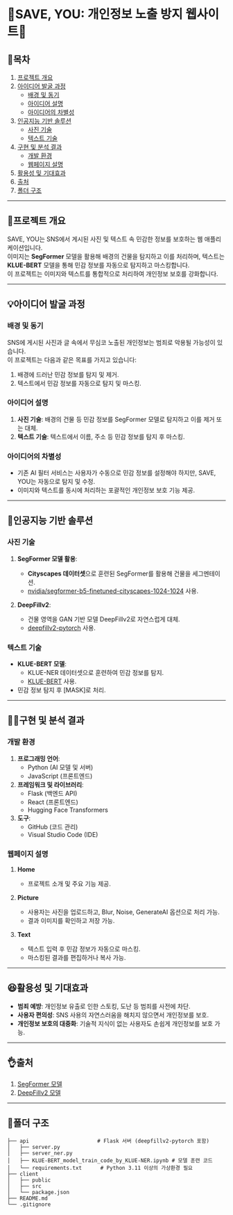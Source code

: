# 🌟SAVE, YOU: 개인정보 노출 방지 웹사이트🌟

## 📜목차
1. [프로젝트 개요](#프로젝트-개요)
2. [아이디어 발굴 과정](#아이디어-발굴-과정)
   - [배경 및 동기](#배경-및-동기)
   - [아이디어 설명](#아이디어-설명)
   - [아이디어의 차별성](#아이디어의-차별성)
3. [인공지능 기반 솔루션](#인공지능-기반-솔루션)
   - [사진 기술](#사진-기술)
   - [텍스트 기술](#텍스트-기술)
4. [구현 및 분석 결과](#구현-및-분석-결과)
   - [개발 환경](#개발-환경)
   - [웹페이지 설명](#웹페이지-설명)
5. [활용성 및 기대효과](#활용성-및-기대효과)
6. [출처](#출처)
7. [폴더 구조](#폴더-구조)

---

## 💫프로젝트 개요
SAVE, YOU는 SNS에서 게시된 사진 및 텍스트 속 민감한 정보를 보호하는 웹 애플리케이션입니다.  
이미지는 **SegFormer** 모델을 활용해 배경의 건물을 탐지하고 이를 처리하며, 텍스트는 **KLUE-BERT** 모델을 통해 민감 정보를 자동으로 탐지하고 마스킹합니다.  
이 프로젝트는 이미지와 텍스트를 통합적으로 처리하여 개인정보 보호를 강화합니다.

---

## 💡아이디어 발굴 과정

### 배경 및 동기
SNS에 게시된 사진과 글 속에서 무심코 노출된 개인정보는 범죄로 악용될 가능성이 있습니다.   
이 프로젝트는 다음과 같은 목표를 가지고 있습니다:
1. 배경에 드러난 민감 정보를 탐지 및 제거.
2. 텍스트에서 민감 정보를 자동으로 탐지 및 마스킹.

### 아이디어 설명
1. **사진 기술**: 배경의 건물 등 민감 정보를 SegFormer 모델로 탐지하고 이를 제거 또는 대체.
2. **텍스트 기술**: 텍스트에서 이름, 주소 등 민감 정보를 탐지 후 마스킹.

### 아이디어의 차별성
- 기존 AI 필터 서비스는 사용자가 수동으로 민감 정보를 설정해야 하지만, SAVE, YOU는 자동으로 탐지 및 수정.
- 이미지와 텍스트를 동시에 처리하는 포괄적인 개인정보 보호 기능 제공.

---

## 🤖인공지능 기반 솔루션

### 사진 기술
1. **SegFormer 모델 활용**:
   - **Cityscapes 데이터셋**으로 훈련된 SegFormer를 활용해 건물을 세그멘테이션.
   - [nvidia/segformer-b5-finetuned-cityscapes-1024-1024](https://huggingface.co/nvidia/segformer-b5-finetuned-cityscapes-1024-1024) 사용.

2. **DeepFillv2**:
   - 건물 영역을 GAN 기반 모델 DeepFillv2로 자연스럽게 대체.
   - [deepfillv2-pytorch](https://github.com/nipponjo/deepfillv2-pytorch) 사용.

### 텍스트 기술
- **KLUE-BERT 모델**:
   - KLUE-NER 데이터셋으로 훈련하여 민감 정보를 탐지.
   - [KLUE-BERT](https://huggingface.co/klue/bert-base) 사용.
- 민감 정보 탐지 후 [MASK]로 처리.

---

## 👩‍💻구현 및 분석 결과

### 개발 환경
1. **프로그래밍 언어**:
   - Python (AI 모델 및 서버)
   - JavaScript (프론트엔드)
2. **프레임워크 및 라이브러리**:
   - Flask (백엔드 API)
   - React (프론트엔드)
   - Hugging Face Transformers
3. **도구**:
   - GitHub (코드 관리)
   - Visual Studio Code (IDE)

### 웹페이지 설명
1. **Home**
   - 프로젝트 소개 및 주요 기능 제공.

2. **Picture**
   - 사용자는 사진을 업로드하고, Blur, Noise, GenerateAI 옵션으로 처리 가능.
   - 결과 이미지를 확인하고 저장 가능.

3. **Text**
   - 텍스트 입력 후 민감 정보가 자동으로 마스킹.
   - 마스킹된 결과를 편집하거나 복사 가능.

---

## 😆활용성 및 기대효과
- **범죄 예방**: 개인정보 유출로 인한 스토킹, 도난 등 범죄를 사전에 차단.
- **사용자 편의성**: SNS 사용의 자연스러움을 해치지 않으면서 개인정보를 보호.
- **개인정보 보호의 대중화**: 기술적 지식이 없는 사용자도 손쉽게 개인정보를 보호 가능.

---

## 👌출처
1. [SegFormer 모델](https://huggingface.co/nvidia/segformer-b5-finetuned-cityscapes-1024-1024)
2. [DeepFillv2 모델](https://github.com/nipponjo/deepfillv2-pytorch)

---

## 📂폴더 구조
```plaintext
├── api                      # Flask 서버 (deepfillv2-pytorch 포함)
│   ├── server.py
│   ├── server_ner.py
│   ├── KLUE-BERT_model_train_code_by_KLUE-NER.ipynb # 모델 훈련 코드
│   └── requirements.txt      # Python 3.11 이상의 가상환경 필요
├── client
│   ├── public
│   ├── src
│   └── package.json
├── README.md
└── .gitignore
